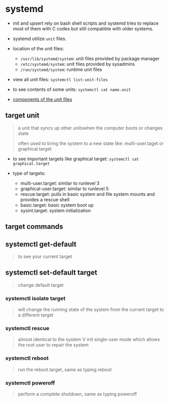 # systemd

- init and upsert rely on bash shell scripts and systemd tries to replace most of them with C codes but still compatible with older systems.

- systemd utilize `unit` files.

- location of the unit files:
  - `/usr/lib/systemd/system`: unit files provided by package manager
  - `/etc/systemd/system`: unit files provided by sysadmins
  - `/run/systemd/system`: runtime unit files
  
- view all unit files: `systemctl list-unit-files`

- to see contents of some units: `systemctl cat name.unit`

- [components of the unit files](https://www.digitalocean.com/community/tutorials/understanding-systemd-units-and-unit-files)

## target unit

> a unit that syncs up other unitswhen the computer boots or changes state
>
> often used to bring the system to a new state like: multi-user.taget or graphical.target

- to see important targets like graphical target: `systemctl cat graphical.target`

- type of targets:
  - multi-user.target: similar to runlevel 3
  - graphical-user.target: similar to runlevel 5
  - rescue.target: pulls in basic system and file system mounts and provides a rescue shell
  - basic.target: basic system boot up
  - sysint.target: system initialization
  
## target commands

## systemctl get-default

> to see your current target

## systemctl set-default target

> change default target

### systemctl isolate target

> will change the running state of the system from the current target to a different target

### systemctl rescue

> almost identical to the system V init single-user mode which allows the root user to repair the system

### systemctl reboot

> run the reboot.target, same as typing reboot

### systemctl poweroff

> perform a complete shutdown, same as typing poweroff
